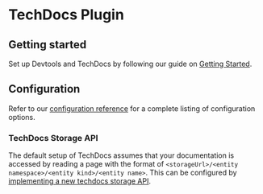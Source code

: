 # TechDocs Plugin

## Getting started

Set up Devtools and TechDocs by following our guide on [Getting Started](../../docs/features/techdocs/getting-started.md).

## Configuration

Refer to our [configuration reference](../../docs/features/techdocs/configuration.md) for a complete listing of configuration options.

### TechDocs Storage API

The default setup of TechDocs assumes that your documentation is accessed by reading a page with the format of `<storageUrl>/<entity namespace>/<entity kind>/<entity name>`. This can be configured by [implementing a new techdocs storage API](https://devtools.khulnasoft.com/docs/features/techdocs/how-to-guides#how-to-implement-your-own-techdocs-apis).
